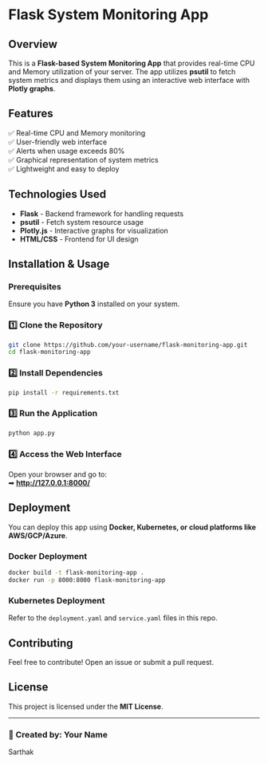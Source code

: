# Flask System Monitoring App

## Overview
This is a **Flask-based System Monitoring App** that provides real-time CPU and Memory utilization of your server. The app utilizes **psutil** to fetch system metrics and displays them using an interactive web interface with **Plotly graphs**.

## Features
✅ Real-time CPU and Memory monitoring  
✅ User-friendly web interface  
✅ Alerts when usage exceeds 80%  
✅ Graphical representation of system metrics  
✅ Lightweight and easy to deploy  

## Technologies Used
- **Flask** - Backend framework for handling requests
- **psutil** - Fetch system resource usage
- **Plotly.js** - Interactive graphs for visualization
- **HTML/CSS** - Frontend for UI design

## Installation & Usage

### Prerequisites
Ensure you have **Python 3** installed on your system.

### 1️⃣ Clone the Repository
```sh
git clone https://github.com/your-username/flask-monitoring-app.git
cd flask-monitoring-app
```

### 2️⃣ Install Dependencies
```sh
pip install -r requirements.txt
```

### 3️⃣ Run the Application
```sh
python app.py
```

### 4️⃣ Access the Web Interface
Open your browser and go to:  
➡ **http://127.0.0.1:8000/**

## Deployment
You can deploy this app using **Docker, Kubernetes, or cloud platforms like AWS/GCP/Azure**.

### Docker Deployment
```sh
docker build -t flask-monitoring-app .
docker run -p 8000:8000 flask-monitoring-app
```

### Kubernetes Deployment
Refer to the `deployment.yaml` and `service.yaml` files in this repo.

## Contributing
Feel free to contribute! Open an issue or submit a pull request.

## License
This project is licensed under the **MIT License**.

---
### 📌 Created by: Your Name

Sarthak
